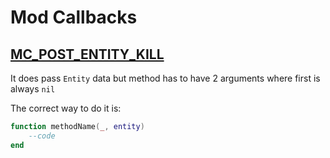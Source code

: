 # Mod Callbacks 
## [MC_POST_ENTITY_KILL](https://moddingofisaac.com/docs/rep/enums/ModCallbacks.html#mc_post_entity_kill)
It does pass `Entity` data but method has to have 2 arguments where first is always `nil` 

The correct way to do it is:
```lua
function methodName(_, entity)
    --code
end
```